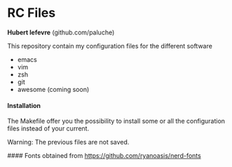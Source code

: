 RC Files
========

**Hubert lefevre** (github.com/paluche)


This repository contain my configuration files for the different software

- emacs
- vim
- zsh
- git
- awesome (coming soon)

#### Installation

The Makefile offer you the possibility to install some or all the configuration files instead of
your current.

Warning: The previous files are not saved.

#### Fonts obtained from https://github.com/ryanoasis/nerd-fonts
